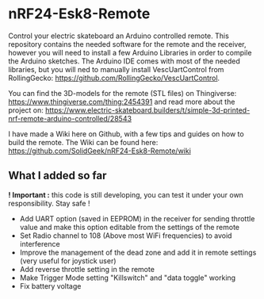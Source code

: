 # nRF24-Esk8-Remote

Control your electric skateboard an Arduino controlled remote. This repository contains the needed software for the remote and the receiver, however you will need to install a few Arduino Libraries in order to compile the Arduino sketches. The Arduino IDE comes with most of the needed libraries, but you will ned to manually install VescUartControl from RollingGecko: https://github.com/RollingGecko/VescUartControl.

You can find the 3D-models for the remote (STL files) on Thingiverse: https://www.thingiverse.com/thing:2454391 and read more about the project on: https://www.electric-skateboard.builders/t/simple-3d-printed-nrf-remote-arduino-controlled/28543

I have made a Wiki here on Github, with a few tips and guides on how to build the remote. The Wiki can be found here: https://github.com/SolidGeek/nRF24-Esk8-Remote/wiki

## What I added so far

**! Important :** this code is still developing, you can test it under your own responsibility. Stay safe !

- Add UART option (saved in EEPROM) in the receiver for sending throttle value and make this option editable from the settings of the remote
- Set Radio channel to 108 (Above most WiFi frequencies) to avoid interference
- Improve the management of the dead zone and add it in remote settings (very useful for joystick user)
- Add reverse throttle setting in the remote
- Make Trigger Mode setting "Killswitch" and "data toggle" working
- Fix battery voltage
